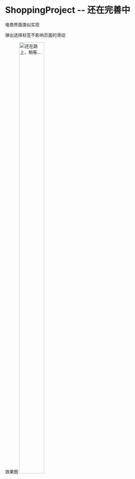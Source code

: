 # ShoppingProject  --  还在完善中
电商界面类似实现

弹出选择标签不影响页面的滑动

效果图
 <img src="https://raw.githubusercontent.com/baibaibai66/Matplotlib/pictures/1.2.png" width="40%"  height="60%" alt="还在路上，稍等..."/> 

